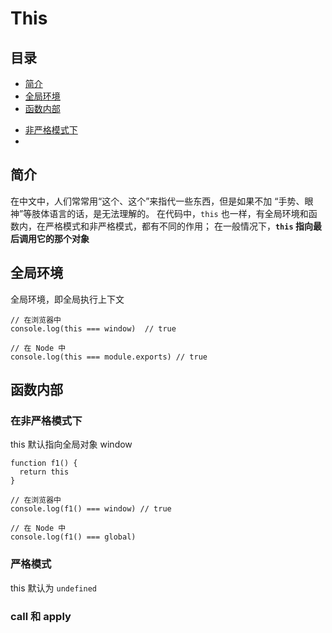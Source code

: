 # This

## 目录
- [简介](#简介)
- [全局环境](#全局环境)
- [函数内部](#函数内部)
 * [非严格模式下](#非严格模式下)
 * []()



## 简介

在中文中，人们常常用“这个、这个”来指代一些东西，但是如果不加 “手势、眼神”等肢体语言的话，是无法理解的。
在代码中，`this` 也一样，有全局环境和函数内，在严格模式和非严格模式，都有不同的作用；
在一般情况下，**`this` 指向最后调用它的那个对象**

## 全局环境

全局环境，即全局执行上下文

```
// 在浏览器中
console.log(this === window)  // true

// 在 Node 中
console.log(this === module.exports) // true
```

## 函数内部

### 在非严格模式下

this 默认指向全局对象 window
```
function f1() {
  return this
}

// 在浏览器中
console.log(f1() === window) // true

// 在 Node 中
console.log(f1() === global)
```

### 严格模式

this 默认为 `undefined`

### call 和 apply
